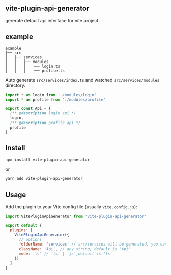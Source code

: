 ## vite-plugin-api-generator

gererate default api interface for vite project

## example

```
example
├── src
│   ├── services
│   │   ├── modules
│   │   │   ├── login.ts
│   │   │   └── profile.ts
```
Auto generate `src/services/index.ts` and watched `src/services/modules` directory.

```ts
import * as login from './modules/login'
import * as profile from './modules/profile'

export const Api = {
  /** @description login api */
  login,
  /** @description profile api */
  profile
}
```



## Install

```bash
npm install vite-plugin-api-generator
```
or
```bash
yarn add vite-plugin-api-generator
```


## Usage

Add the plugin to your Vite config file (usually `vite.config.js`):

```js
import VitePluginApiGenerator from 'vite-plugin-api-generator'

export default {
  plugins: [
    VitePluginApiGenerator({
      // options
      folderName: 'services' // src/services will be generated, you can change it to any string, default is'services'
      className: 'Api', // any string, default is 'Api'
      mode: 'ts' // 'ts' | 'js',default is 'ts' 
    })
  ]
}
```
